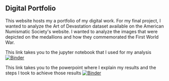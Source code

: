 ## Digital Portfolio
This website hosts my a portfolio of my digital work. For my final project, I wanted to analyze the Art of Devastation dataset available on the American Numismatic Society's website. I wanted to analyze the images that were depicted on the medallions and how they commemorated the First World War. 

This link takes you to the jupyter notebook that I used for my analysis [![Binder](https://mybinder.org/badge_logo.svg)](https://mybinder.org/v2/gh/kassandramerinomuniz/clas299/master?filepath=AoDevastation.ipynb)


This link takes you to the powerpoint where I explain my results and the steps I took to achieve those results [![Binder](https://mybinder.org/badge_logo.svg)](https://mybinder.org/v2/gh/kassandramerinomuniz/clas299/master?filepath=Art%2520of%2520Devastation%2520Final%2520Project.pdf)

